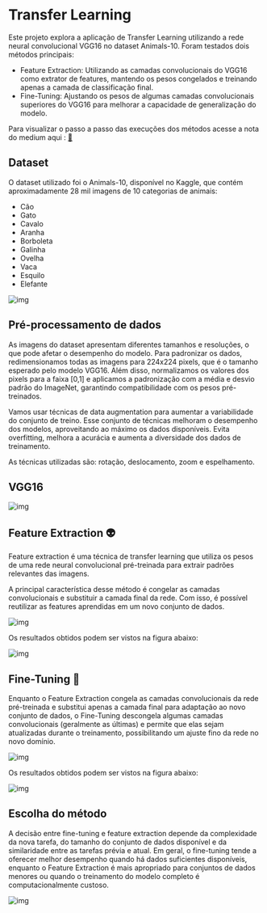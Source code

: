 # Transfer Learning

Este projeto explora a aplicação de Transfer Learning utilizando a rede neural convolucional VGG16 no dataset Animals-10. Foram testados dois métodos principais:

* Feature Extraction: Utilizando as camadas convolucionais do VGG16 como extrator de features, mantendo os pesos congelados e treinando apenas a camada de classificação final.
* Fine-Tuning: Ajustando os pesos de algumas camadas convolucionais superiores do VGG16 para melhorar a capacidade de generalização do modelo.

Para visualizar o passo a passo das execuções dos métodos acesse a nota do medium aqui : [🧾](https://medium.com/@elisa.lucena.127/tranfer-learning-como-reciclar-modelos-de-ml-%EF%B8%8F-bdb11f0907e2)
## Dataset
O dataset utilizado foi o Animals-10, disponível no Kaggle, que contém aproximadamente 28 mil imagens de 10 categorias de animais:

* Cão
* Gato
* Cavalo
* Aranha
* Borboleta
* Galinha
* Ovelha
* Vaca
* Esquilo
* Elefante

![img](https://cdn-images-1.medium.com/max/1100/1*W3e-jXTWFtwwW2fArKgasg.png)

## Pré-processamento de dados

As imagens do dataset apresentam diferentes tamanhos e resoluções, o que pode afetar o desempenho do modelo. Para padronizar os dados, redimensionamos todas as imagens para 224x224 pixels, que é o tamanho esperado pelo modelo VGG16. Além disso, normalizamos os valores dos pixels para a faixa [0,1] e aplicamos a padronização com a média e desvio padrão do ImageNet, garantindo compatibilidade com os pesos pré-treinados.

Vamos usar técnicas de data augmentation para aumentar a variabilidade do conjunto de treino. Esse conjunto de técnicas melhoram o desempenho dos modelos, aproveitando ao máximo os dados disponíveis. Evita overfitting, melhora a acurácia e aumenta a diversidade dos dados de treinamento. 

As técnicas utilizadas são: rotação, deslocamento, zoom e espelhamento.

## VGG16

![img](https://media.geeksforgeeks.org/wp-content/uploads/20200219152207/new41.jpg)

## Feature Extraction 👽

Feature extraction é uma técnica de transfer learning que utiliza os pesos de uma rede neural convolucional pré-treinada para extrair padrões relevantes das imagens.

A principal característica desse método é congelar as camadas convolucionais e substituir a camada final da rede. Com isso, é possível reutilizar as features aprendidas em um novo conjunto de dados.

![img](https://cdn-images-1.medium.com/max/1100/0*vOQvqcaiyAA9Wz6T.jpg)

Os resultados obtidos podem ser vistos na figura abaixo:

![img](https://cdn-images-1.medium.com/max/1100/1*d6wYzV0VmhVMz87YrrJnwA.png)

## Fine-Tuning 📏

Enquanto o Feature Extraction congela as camadas convolucionais da rede pré-treinada e substitui apenas a camada final para adaptação ao novo conjunto de dados, o Fine-Tuning descongela algumas camadas convolucionais (geralmente as últimas) e permite que elas sejam atualizadas durante o treinamento, possibilitando um ajuste fino da rede no novo domínio.

![img](https://cdn-images-1.medium.com/max/1100/0*DiUp4XsDfMEdQTth.jpg)

Os resultados obtidos podem ser vistos na figura abaixo:

![img](https://cdn-images-1.medium.com/max/1100/1*Y8JOEUAcxUqf0Gp5dblU0A.png)

## Escolha do método

A decisão entre fine-tuning e feature extraction depende da complexidade da nova tarefa, do tamanho do conjunto de dados disponível e da similaridade entre as tarefas prévia e atual. Em geral, o fine-tuning tende a oferecer melhor desempenho quando há dados suficientes disponíveis, enquanto o Feature Extraction é mais apropriado para conjuntos de dados menores ou quando o treinamento do modelo completo é computacionalmente custoso.

![img](https://miro.medium.com/v2/resize:fit:1100/format:webp/1*PjFqIsF5KA6vTyEpnQm4Vg.jpeg)






